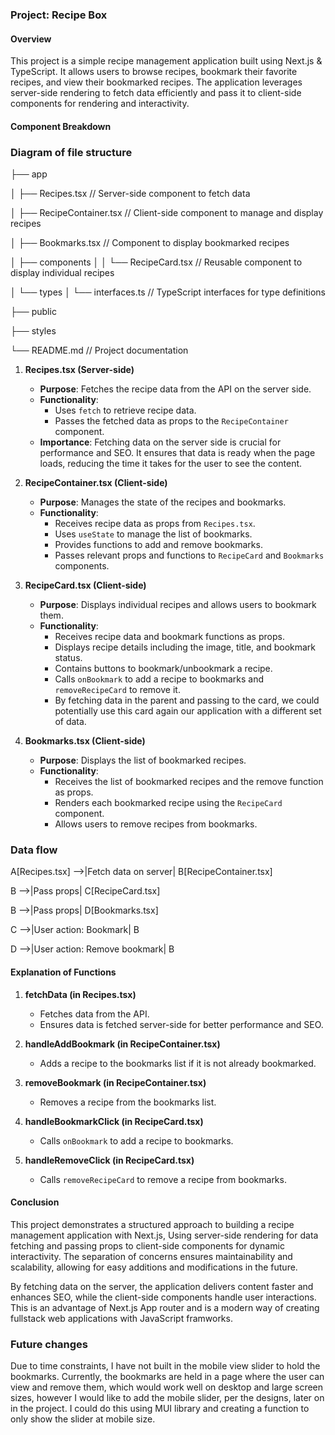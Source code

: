 ### Project: Recipe Box

#### Overview

This project is a simple recipe management application built using Next.js & TypeScript. It allows users to browse recipes, bookmark their favorite recipes, and view their bookmarked recipes. The application leverages server-side rendering to fetch data efficiently and pass it to client-side components for rendering and interactivity.

#### Component Breakdown

### Diagram of file structure

├── app

│ ├── Recipes.tsx // Server-side component to fetch data

│ ├── RecipeContainer.tsx // Client-side component to manage and display recipes

│ ├── Bookmarks.tsx // Component to display bookmarked recipes

│ ├── components
│ │ └── RecipeCard.tsx // Reusable component to display individual recipes

│ └── types
│ └── interfaces.ts // TypeScript interfaces for type definitions

├── public

├── styles

└── README.md // Project documentation

1. **Recipes.tsx (Server-side)**

   - **Purpose**: Fetches the recipe data from the API on the server side.
   - **Functionality**:
     - Uses `fetch` to retrieve recipe data.
     - Passes the fetched data as props to the `RecipeContainer` component.
   - **Importance**: Fetching data on the server side is crucial for performance and SEO. It ensures that data is ready when the page loads, reducing the time it takes for the user to see the content.

2. **RecipeContainer.tsx (Client-side)**

   - **Purpose**: Manages the state of the recipes and bookmarks.
   - **Functionality**:
     - Receives recipe data as props from `Recipes.tsx`.
     - Uses `useState` to manage the list of bookmarks.
     - Provides functions to add and remove bookmarks.
     - Passes relevant props and functions to `RecipeCard` and `Bookmarks` components.

3. **RecipeCard.tsx (Client-side)**

   - **Purpose**: Displays individual recipes and allows users to bookmark them.
   - **Functionality**:
     - Receives recipe data and bookmark functions as props.
     - Displays recipe details including the image, title, and bookmark status.
     - Contains buttons to bookmark/unbookmark a recipe.
     - Calls `onBookmark` to add a recipe to bookmarks and `removeRecipeCard` to remove it.
     - By fetching data in the parent and passing to the card, we could potentially use this card again our application with a different set of data.

4. **Bookmarks.tsx (Client-side)**
   - **Purpose**: Displays the list of bookmarked recipes.
   - **Functionality**:
     - Receives the list of bookmarked recipes and the remove function as props.
     - Renders each bookmarked recipe using the `RecipeCard` component.
     - Allows users to remove recipes from bookmarks.

### Data flow

A[Recipes.tsx] -->|Fetch data on server| B[RecipeContainer.tsx]

B -->|Pass props| C[RecipeCard.tsx]

B -->|Pass props| D[Bookmarks.tsx]

C -->|User action: Bookmark| B
    
D -->|User action: Remove bookmark| B

#### Explanation of Functions

1. **fetchData (in Recipes.tsx)**

   - Fetches data from the API.
   - Ensures data is fetched server-side for better performance and SEO.

2. **handleAddBookmark (in RecipeContainer.tsx)**

   - Adds a recipe to the bookmarks list if it is not already bookmarked.

3. **removeBookmark (in RecipeContainer.tsx)**

   - Removes a recipe from the bookmarks list.

4. **handleBookmarkClick (in RecipeCard.tsx)**

   - Calls `onBookmark` to add a recipe to bookmarks.

5. **handleRemoveClick (in RecipeCard.tsx)**
   - Calls `removeRecipeCard` to remove a recipe from bookmarks.

#### Conclusion

This project demonstrates a structured approach to building a recipe management application with Next.js, Using server-side rendering for data fetching and passing props to client-side components for dynamic interactivity. The separation of concerns ensures maintainability and scalability, allowing for easy additions and modifications in the future.

By fetching data on the server, the application delivers content faster and enhances SEO, while the client-side components handle user interactions. This is an advantage of Next.js App router and is a modern way of creating fullstack web applications with JavaScript framworks.

### Future changes

Due to time constraints, I have not built in the mobile view slider to hold the bookmarks. Currently, the bookmarks are held in a page where the user can view and remove them, which would work well on desktop and large screen sizes, however I would like to add the mobile slider, per the designs, later on in the project. I could do this using MUI library and creating a function to only show the slider at mobile size.
